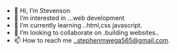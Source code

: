 - 👋 Hi, I’m Stevenson
- 👀 I’m interested in ...web development
- 🌱 I’m currently learning ..html,css javascript.
- 💞️ I’m looking to collaborate on .building websites..
- 📫 How to reach me ..stephenmwega565@gmail.com.

<!---
smwega-code/smwega-code is a ✨ special ✨ repository because its `README.md` (this file) appears on your GitHub profile.
You can click the Preview link to take a look at your changes.
--->
